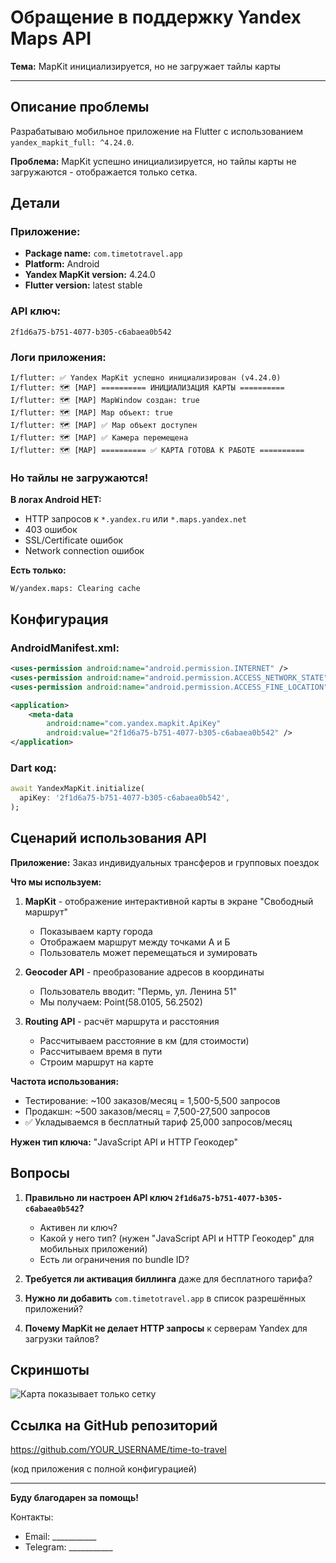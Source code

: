 # Обращение в поддержку Yandex Maps API

**Тема:** MapKit инициализируется, но не загружает тайлы карты

---

## Описание проблемы

Разрабатываю мобильное приложение на Flutter с использованием `yandex_mapkit_full: ^4.24.0`.

**Проблема:** MapKit успешно инициализируется, но тайлы карты не загружаются - отображается только сетка.

## Детали

### Приложение:
- **Package name:** `com.timetotravel.app`
- **Platform:** Android
- **Yandex MapKit version:** 4.24.0
- **Flutter version:** latest stable

### API ключ:
```
2f1d6a75-b751-4077-b305-c6abaea0b542
```

### Логи приложения:

```
I/flutter: ✅ Yandex MapKit успешно инициализирован (v4.24.0)
I/flutter: 🗺️ [MAP] ========== ИНИЦИАЛИЗАЦИЯ КАРТЫ ==========
I/flutter: 🗺️ [MAP] MapWindow создан: true
I/flutter: 🗺️ [MAP] Map объект: true
I/flutter: 🗺️ [MAP] ✅ Map объект доступен
I/flutter: 🗺️ [MAP] ✅ Камера перемещена
I/flutter: 🗺️ [MAP] ========== ✅ КАРТА ГОТОВА К РАБОТЕ ==========
```

### Но тайлы не загружаются!

**В логах Android НЕТ:**
- HTTP запросов к `*.yandex.ru` или `*.maps.yandex.net`
- 403 ошибок
- SSL/Certificate ошибок
- Network connection ошибок

**Есть только:**
```
W/yandex.maps: Clearing cache
```

## Конфигурация

### AndroidManifest.xml:
```xml
<uses-permission android:name="android.permission.INTERNET" />
<uses-permission android:name="android.permission.ACCESS_NETWORK_STATE" />
<uses-permission android:name="android.permission.ACCESS_FINE_LOCATION" />

<application>
    <meta-data
        android:name="com.yandex.mapkit.ApiKey"
        android:value="2f1d6a75-b751-4077-b305-c6abaea0b542" />
</application>
```

### Dart код:
```dart
await YandexMapKit.initialize(
  apiKey: '2f1d6a75-b751-4077-b305-c6abaea0b542',
);
```

## Сценарий использования API

**Приложение:** Заказ индивидуальных трансферов и групповых поездок

**Что мы используем:**

1. **MapKit** - отображение интерактивной карты в экране "Свободный маршрут"
   - Показываем карту города
   - Отображаем маршрут между точками А и Б
   - Пользователь может перемещаться и зумировать

2. **Geocoder API** - преобразование адресов в координаты
   - Пользователь вводит: "Пермь, ул. Ленина 51"
   - Мы получаем: Point(58.0105, 56.2502)

3. **Routing API** - расчёт маршрута и расстояния
   - Рассчитываем расстояние в км (для стоимости)
   - Рассчитываем время в пути
   - Строим маршрут на карте

**Частота использования:**
- Тестирование: ~100 заказов/месяц = 1,500-5,500 запросов
- Продакшн: ~500 заказов/месяц = 7,500-27,500 запросов
- ✅ Укладываемся в бесплатный тариф 25,000 запросов/месяц

**Нужен тип ключа:** "JavaScript API и HTTP Геокодер"

## Вопросы

1. **Правильно ли настроен API ключ `2f1d6a75-b751-4077-b305-c6abaea0b542`?**
   - Активен ли ключ?
   - Какой у него тип? (нужен "JavaScript API и HTTP Геокодер" для мобильных приложений)
   - Есть ли ограничения по bundle ID?

2. **Требуется ли активация биллинга** даже для бесплатного тарифа?

3. **Нужно ли добавить** `com.timetotravel.app` в список разрешённых приложений?

4. **Почему MapKit не делает HTTP запросы** к серверам Yandex для загрузки тайлов?

## Скриншоты

![Карта показывает только сетку](screenshot.png)

## Ссылка на GitHub репозиторий

https://github.com/YOUR_USERNAME/time-to-travel

(код приложения с полной конфигурацией)

---

**Буду благодарен за помощь!**

Контакты:
- Email: ___________
- Telegram: ___________
